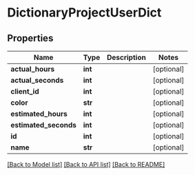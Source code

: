 # DictionaryProjectUserDict

## Properties

Name | Type | Description | Notes
------------ | ------------- | ------------- | -------------
**actual_hours** | **int** |  | [optional] 
**actual_seconds** | **int** |  | [optional] 
**client_id** | **int** |  | [optional] 
**color** | **str** |  | [optional] 
**estimated_hours** | **int** |  | [optional] 
**estimated_seconds** | **int** |  | [optional] 
**id** | **int** |  | [optional] 
**name** | **str** |  | [optional] 

[[Back to Model list]](../README.md#documentation-for-models) [[Back to API list]](../README.md#documentation-for-api-endpoints) [[Back to README]](../README.md)


